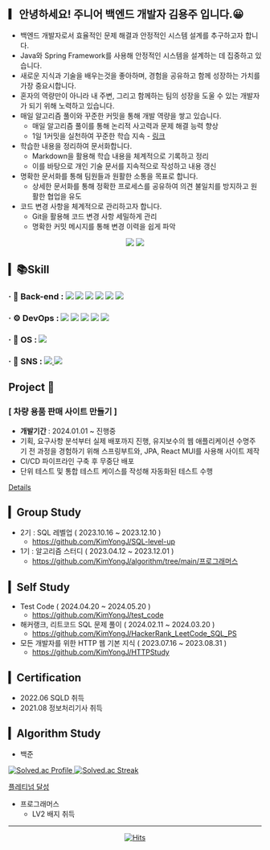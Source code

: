 

##  ▎안녕하세요! 주니어 백엔드 개발자 김용주 입니다.😀

- 백엔드 개발자로서 효율적인 문제 해결과 안정적인 시스템 설계를 추구하고자 합니다.
- Java와 Spring Framework를 사용해 안정적인 시스템을 설계하는 데 집중하고 있습니다.
- 새로운 지식과 기술을 배우는것을 좋아하며, 경험을 공유하고 함께 성장하는 가치를 가장 중요시합니다. 
- 혼자의 역량만이 아니라 내 주변, 그리고 함께하는 팀의 성장을 도울 수 있는 개발자가 되기 위해 노력하고 있습니다. 
- 매일 알고리즘 풀이와 꾸준한 커밋을 통해 개발 역량을 쌓고 있습니다.
  - 매일 알고리즘 풀이를 통해 논리적 사고력과 문제 해결 능력 향상
  - 1일 1커밋을 실천하여 꾸준한 학습 지속 - [링크](https://github.com/KimYongJ/algorithm)
- 학습한 내용을 정리하여 문서화합니다.
  - Markdown을 활용해 학습 내용을 체계적으로 기록하고 정리
  - 이를 바탕으로 개인 기술 문서를 지속적으로 작성하고 내용 갱신
- 명확한 문서화를 통해 팀원들과 원활한 소통을 목표로 합니다.
  - 상세한 문서화를 통해 정확한 프로세스를 공유하여 의견 불일치를 방지하고 원활한 협업을 유도
- 코드 변경 사항을 체계적으로 관리하고자 합니다.
  - Git을 활용해 코드 변경 사항 세밀하게 관리
  - 명확한 커밋 메시지를 통해 변경 이력을 쉽게 파악

    
<div align=center>
 
<img src="https://github-readme-stats.vercel.app/api?username=KimYongJ&show_icons=true">
<img src="https://github-readme-stats.vercel.app/api/top-langs/?username=KimYongJ&layout=compact">

</div>

## ▎📚Skill
<!--
<h3><div>
· 📲 Front-end : 
  <img src="https://img.shields.io/badge/HTML5-E34F26?style=flat&logo=HTML5&logoColor=white"/> 
  <img src="https://img.shields.io/badge/CSS-1572B6?style=flat&logo=CSS3&logoColor=white"/>
  <img src="https://img.shields.io/badge/JavaScript-gray?style=flat&logo=JavaScript&logoColor=F7DF1E"/>
  <img src="https://img.shields.io/badge/React-61DAFB?style=flat&logo=React&logoColor=white"/>
  <img src="https://img.shields.io/badge/MUI-007FFF?style=flat&logo=MUI&logoColor=white"/>
</div></h3>
-->
<h3><div>
· 📰 Back-end : 
  <img src="https://img.shields.io/badge/java-007396?style=flat&logo=CoffeeScript&logoColor=white"/>
  <img src="https://img.shields.io/badge/Spring Boot-6DB33F?style=flat&logo=Spring Boot&logoColor=white"/>
  <img src="https://img.shields.io/badge/MyBatis-007396?style=flat&logo=CoffeeScript&logoColor=white"/>
  <img src="https://img.shields.io/badge/Spring Data JPA-088142?style=flat&logo=Databricks&logoColor=white"/>
  <img src="https://img.shields.io/badge/Maven-C71A36?style=flat&logo=Apache Maven&logoColor=white"/>
  <img src="https://img.shields.io/badge/Spring Security-6DB33F?style=flat&logo=Spring Security&logoColor=white"/>
</div></h3>

<h3><div>
· ⚙ DevOps : 
<!--   <img src="https://img.shields.io/badge/AWS-232F3E?style=flat&logo=Amazon AWS&logoColor=white"/> -->
  <img src="https://img.shields.io/badge/EC2-FF9900?style=flat&logo=Amazon EC2&logoColor=white"/>
  <img src="https://img.shields.io/badge/RDS-527FFF?style=flat&logo=Amazon RDS&logoColor=white"/>
  <img src="https://img.shields.io/badge/MySQL-4479A1?style=flat&logo=MySQL&logoColor=white"/>
  <img src="https://img.shields.io/badge/Oracle-F80000?style=flat&logo=Oracle&logoColor=white"/>
  <img src="https://img.shields.io/badge/NGINX-009639?style=flat&logo=NGINX&logoColor=white"/>
<!--   <img src="https://img.shields.io/badge/Tomcat-F8DC75?style=flat&logo=Apache Tomcat&logoColor=white"/> -->
</div></h3>

<h3><div>
· 🌁 OS : 
<!--   <img src="https://img.shields.io/badge/Linux-FCC624?style=flat&logo=Linux&logoColor=white"/> -->
 <img src="https://img.shields.io/badge/Ubuntu-E95420?style=flat&logo=Ubuntu&logoColor=white"/>
</div></h3>
<!--
<h3><div>
· 🛠 Tools : 
  <img src="https://img.shields.io/badge/Figma-F24E1E?style=flat&logo=Figma&logoColor=white"/>
  <img src="https://img.shields.io/badge/Notion-white?style=flat&logo=Notion&logoColor=000000"/>
  <img src="https://img.shields.io/badge/Postman-FF6C37?style=flat&logo=Postman&logoColor=white"/>
  <img src="https://img.shields.io/badge/GitHub-gray?style=flat&logo=GitHub&logoColor=181717"/>
  <img src="https://img.shields.io/badge/Eclipse-2C2255?style=flat&logo=Eclipse IDE&logoColor=white"/>
  <img src="https://img.shields.io/badge/Visual Studio Code-007ACC?style=flat&logo=Visual Studio Code&logoColor=white"/>
</div></h3>
-->
<h3><div>
· 🎨 SNS : 
  <a href="https://blog.naver.com/yongj326" target="blank">
    <img src="https://img.shields.io/badge/Blog-20C997?style=flat&logo=Blogger&logoColor=white"/>
  </a>
  <a href="mailto:yongj326@naver.com"><img src="https://img.shields.io/badge/yongj326@naver.com-EA4335?style=flat-square&logo=Gmail&logoColor=white&link=mailto:yongj326@naver.com"/></a>
</div></h3>


## Project 📒 
### [ 차량 용품 판매 사이트 만들기 ]
- **개발기간** : 2024.01.01 ~ 진행중
- 기획, 요구사항 분석부터 실제 배포까지 진행, 유지보수의 웹 애플리케이션 수명주기 전 과정을 경험하기 위해 스프링부트와, JPA, React MUI를 사용해 사이트 제작
- CI/CD 파이프라인 구축 후 무중단 배포
- 단위 테스트 및 통합 테스트 케이스를 작성해 자동화된 테스트 수행

[Details](https://github.com/KimYongJ/Practice_Back)


##  ▎Group Study
- 2기  :   SQL 레벨업 ( 2023.10.16 ~ 2023.12.10 )
  - https://github.com/KimYongJ/SQL-level-up
- 1기  :   알고리즘 스터디 ( 2023.04.12 ~ 2023.12.01 ) 
  - https://github.com/KimYongJ/algorithm/tree/main/프로그래머스


##  ▎Self Study
- Test Code ( 2024.04.20 ~ 2024.05.20 )
  - https://github.com/KimYongJ/test_code
- 해커랭크, 리트코드 SQL 문제 풀이 ( 2024.02.11 ~ 2024.03.20 )
  - https://github.com/KimYongJ/HackerRank_LeetCode_SQL_PS
- 모든 개발자를 위한 HTTP 웹 기본 지식 ( 2023.07.16 ~ 2023.08.31 )
  - https://github.com/KimYongJ/HTTPStudy


##  ▎Certification

- 2022.06    SQLD 취득
- 2021.08    정보처리기사 취득

##  ▎Algorithm Study
- 백준
  
<p><a href="https://solved.ac/kyjdummy">
<img src="http://mazassumnida.wtf/api/v2/generate_badge?boj=kyjdummy" alt="Solved.ac Profile">
<img src="http://mazandi.herokuapp.com/api?handle=kyjdummy&theme=cold" alt="Solved.ac Streak">
</a></p>



[플레티넘 달성](https://solved.ac/profile/kyjdummy)


- 프로그래머스
  - LV2 배지 취득


<hr/>

<div align=center>
 
[![Hits](https://hits.seeyoufarm.com/api/count/incr/badge.svg?url=https%3A%2F%2Fgithub.com%2FKimYongJ%2FKimYongJ&count_bg=%2379C83D&title_bg=%23555555&icon=&icon_color=%23E7E7E7&title=hits&edge_flat=false)](https://hits.seeyoufarm.com)

</div>


